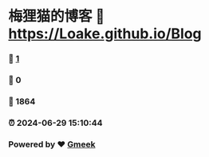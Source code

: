 # 梅狸猫的博客 :link: https://Loake.github.io/Blog 
### :page_facing_up: [1](https://Loake.github.io/Blog/tag.html) 
### :speech_balloon: 0 
### :hibiscus: 1864 
### :alarm_clock: 2024-06-29 15:10:44 
### Powered by :heart: [Gmeek](https://github.com/Meekdai/Gmeek)
